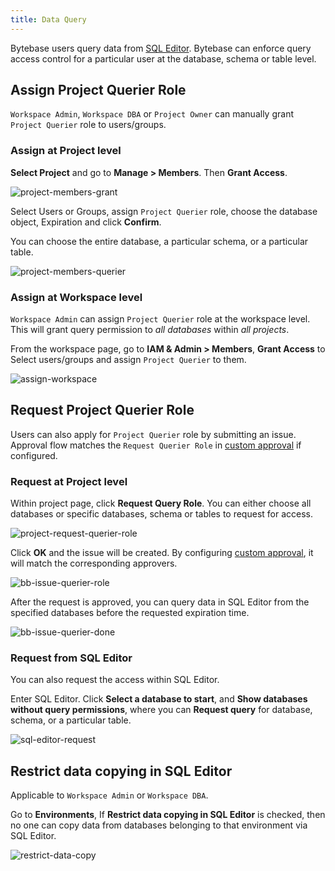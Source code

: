 ```yaml
---
title: Data Query
---
```


Bytebase users query data from [SQL Editor](/docs/sql-editor/run-queries/). Bytebase can enforce query access control for a particular user at the database, schema or table level.

## Assign Project Querier Role

`Workspace Admin`, `Workspace DBA` or `Project Owner` can manually grant `Project Querier` role to users/groups.

### Assign at Project level

**Select Project** and go to **Manage > Members**. Then **Grant Access**.

![project-members-grant](/content/docs/security/database-permission/query/project-members-grant.webp)

Select Users or Groups, assign `Project Querier` role, choose the database object, Expiration and click **Confirm**.

You can choose the entire database, a particular schema, or a particular table.

![project-members-querier](/content/docs/security/database-permission/query/project-members-querier.webp)

### Assign at Workspace level

`Workspace Admin` can assign `Project Querier` role at the workspace level. This will grant query permission to _all databases_ within _all projects_.

From the workspace page, go to **IAM & Admin > Members**, **Grant Access** to Select users/groups and assign `Project Querier` to them.

![assign-workspace](/content/docs/security/database-permission/query/assign-workspace.webp)

## Request Project Querier Role

<PricingPlanBlock feature_name='QUERY_EXPORT_APPROVAL_WORKFLOW' />

<TutorialBlock url="/docs/tutorials/just-in-time-part1/" title="Just-in-Time Database Access" />

Users can also apply for `Project Querier` role by submitting an issue. Approval flow matches the `Request Querier Role` in [custom approval](/docs/administration/custom-approval/) if configured.

### Request at Project level

Within project page, click **Request Query Role**. You can either choose all databases or specific databases, schema or tables to request for access.

![project-request-querier-role](/content/docs/security/database-permission/query/project-request-querier-role.webp)

Click **OK** and the issue will be created. By configuring [custom approval](/docs/administration/custom-approval/), it will match the corresponding approvers.

![bb-issue-querier-role](/content/docs/security/database-permission/query/bb-issue-querier-role.webp)

After the request is approved, you can query data in SQL Editor from the specified databases before the requested expiration time.

![bb-issue-querier-done](/content/docs/security/database-permission/query/bb-issue-querier-done.webp)

### Request from SQL Editor

You can also request the access within SQL Editor.

Enter SQL Editor. Click **Select a database to start**, and **Show databases without query permissions**, where you can **Request query** for database, schema, or a particular table.

![sql-editor-request](/content/docs/security/database-permission/query/sql-editor-request.webp)

## Restrict data copying in SQL Editor

Applicable to `Workspace Admin` or `Workspace DBA`.

Go to **Environments**, If **Restrict data copying in SQL Editor** is checked, then no one can copy data from databases belonging to that environment via SQL Editor.

![restrict-data-copy](/content/docs/security/database-permission/query/restrict-data-copy.webp)
